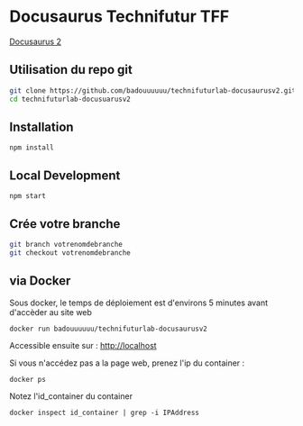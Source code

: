 # Docusaurus Technifutur TFF 

[Docusaurus 2](https://docusaurus.io/)

## Utilisation du repo git
 
```sh
git clone https://github.com/badouuuuuu/technifuturlab-docusaurusv2.git
cd technifuturlab-docusuarusv2
```

## Installation 
 
```console
npm install
```

## Local Development

```console
npm start
```


## Crée votre branche

```sh
git branch votrenomdebranche
git checkout votrenomdebranche
```

## via Docker 

Sous docker, le temps de déploiement est d'environs 5 minutes avant d'accèder au site web

```sh
docker run badouuuuuu/technifuturlab-docusaurusv2
```
Accessible ensuite sur : [http://localhost](http://localhost ) 

Si vous n'accédez pas a la page web, prenez l'ip du container :

```
docker ps
```
Notez l'id_container du container

```
docker inspect id_container | grep -i IPAddress
```


